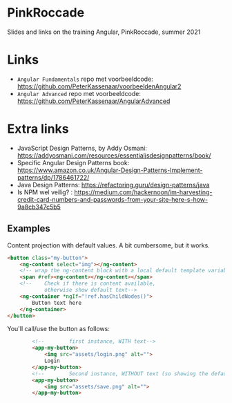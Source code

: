 # PinkRoccade
Slides and links on the training Angular, PinkRoccade, summer 2021

# Links
- `Angular Fundamentals` repo met voorbeeldcode: https://github.com/PeterKassenaar/voorbeeldenAngular2
- `Angular Advanced` repo met voorbeeldcode: https://github.com/PeterKassenaar/AngularAdvanced

# Extra links
- JavaScript Design Patterns, by Addy Osmani: https://addyosmani.com/resources/essentialjsdesignpatterns/book/
- Specific Angular Design Patterns book: https://www.amazon.co.uk/Angular-Design-Patterns-Implement-patterns/dp/1786461722/
- Java Design Patterns: https://refactoring.guru/design-patterns/java
- Is NPM wel veilig? : https://medium.com/hackernoon/im-harvesting-credit-card-numbers-and-passwords-from-your-site-here-s-how-9a8cb347c5b5

## Examples
Content projection with default values. A bit cumbersome, but it works.
```html
<button class="my-button">
    <ng-content select="img"></ng-content>
    <!-- wrap the ng-content block with a local default template variable -->
    <span #ref><ng-content></ng-content></span>
    <!--    Check if there is content available,
            otherwise show default text-->
    <ng-container *ngIf="!ref.hasChildNodes()">
        Button text here
    </ng-container>
</button>
```

You'll call/use the button as follows:
```html
        <!--        first instance, WITH text-->
        <app-my-button>
            <img src="assets/login.png" alt="">
            Login
        </app-my-button>
        <!--        Second instance, WITHOUT text (so showing the default value)-->
        <app-my-button>
            <img src="assets/save.png" alt="">
        </app-my-button>
```
